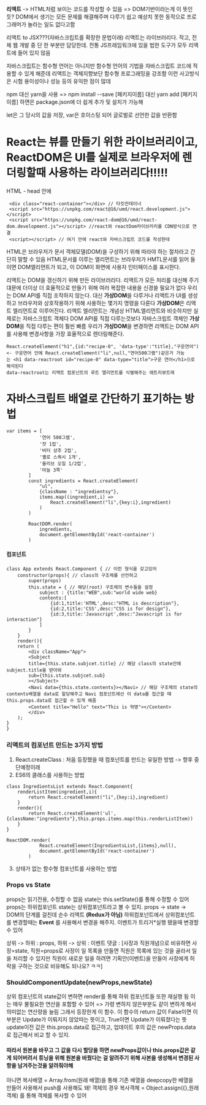 **리액트** -> HTML처럼 보이는 코드를 작성할 수 있음 => DOM기반이라는게 이 뜻인듯?
DOM에서 생기는 모든 문제를 해결해주며 다루기 쉽고 예상치 못한 동작으로 프로그래머가 놀라는 일도 없다고함

리액트 to JSX???(자바스크립트를 확장한 문법이래)
리액트는 라이브러리다. 작고, 전체 웹 개발 중 단 한 부분만 담당한데. 전통 JS프레임워크에 있을 법한 도구가 모두 리액트에 들어 있지 않음

자바스크립트는 함수형 언어는 아니지만 함수형 언어의 기법을 자바스크립트 코드에 적용할 수 있게 해준데
리액트는 객체지향보단 함수형 프로그래밍을 강조함
이런 사고방식은 시험 용이성이나 성능 등의 유익한 점이 많데

npm 대신 yarn을 사용 => npm install --save [패키지이름] 대신 yarn add [패키지이름]
하면은 package.json에 더 쉽게 추가 및 설치가 가능해

let은 그 당시의 값을 저장, var은 호이스팅 되어 글로벌로 선언한 값을 반환함

# React는 뷰를 만들기 위한 라이브러리이고, ReactDOM은 UI를 실제로 브라우저에 렌더링할때 사용하는 라이브러리다!!!!!
HTML - head 안에
```
 <div class="react-container"></div> // 타킷컨테이너
 <script src="https://unpkg.com/react@16/umd/react.development.js"></script>
 <script src="https://unpkg.com/react-dom@16/umd/react-dom.development.js"></script> //react와 reactDom라이브러리를 CDN방식으로 연결
 <script></script> // 여기 안에 react와 자바스크립트 코드를 작성한데 
 ```

HTML은 브라우저가 문서 객체모델(DOM)을 구성하기 위해 따라야 하는 절차라고 간단히 말할 수 있음
HTML문서를 이루는 엘리먼트는 브라우저가 HMTL문서를 읽어 들이면 DOM엘리먼트가 되고, 이 DOM이 화면에 사용자 인터페이스를 표시한다.

리액트는 DOM을 갱신하기 위해 만든 라이브러리다. 리액트가 모든 처리를 대신해 주기 댸문에 더이상 더 효율적으로 만들기 위해 여러 복잡한 내용을 신경쓸 필요가 없다
우리는 DOM API를 직접 조작하지 않는다. 대신 **가상DOM**을 다루거나 리액트가 UI를 생성하고 브라우저와 상호작용하기 위해 사용하는 몇가지 명령을 다룬다
**가상DOM**은 리액트 엘리먼트로 이루어진다. 리액트 엘리먼트는 개념상 HTML엘리먼트와 비슷하지만 실제로는 자바스크립트 객체다
DOM API를 직접 다루는것보다 자바스크립트 객체인 **가상DOM**을 직접 다루는 편이 훨씬 빠름
우리가 **가상DOM**을 변경하면 리액트는 DOM API를 사용해 변경사항을 가장 효율적으로 렌더링해준다.

```
React.createElement("h1",{id:"recipe-0", 'data-type':"title},"구운연어")  <- 구운연어 안에 React.createElement("li",null,"연어500그램")같은거 가능
는 <h1 data-reactroot id="recipe-0" data-type="title">구운 연어</h1>으로 해석된다
data-reactroot는 리액트 컴포넌트의 루트 엘리먼트를 식별해주는 애트리뷰트래
```

<h1>자바스크립트 배열로 간단하기 표기하는 방법</h1>

```
var items = [
            '연어 500그램',
            '잣 1컵',
            '버터 상추 2컵',
            '옐로 스쿼시 1개',
            '올리브 오일 1/2컵',
            '마늘 3쪽'
        ]
        const ingredients = React.createElement(
            "ul",
            {className : "ingredientsy"},
            items.map((ingredient,i) => 
                React.createElement("li",{key:i},ingredient)
            )
        )

        ReactDOM.render(
            ingredients,
            document.getElementById('react-container')
        )
```

<h4>컴포넌트</h4>

```
class App extends React.Component { // 이런 형식을 갖고있어
    constructor(props){ // class의 구조체를 선언하고
        super(props)
        this.state = { // 해당(root) 구조체의 변수들을 설정
            subject : {title:"WEB",sub:"world wide web}
            contents:[
                {id:1,title:'HTML',desc:"HTML is description"},
                {id:2,title:'CSS',desc:"CSS is for design"},
                {id:3,title:'Javascript',desc:"Javascript is for interaction"}
            ]
        }
    }
    render(){
    return (
        <div className="App">
        <Subject 
        title={this.state.subjcet.title} // 해당 class의 state안에 subject.title을 받아와
        sub={this.state.subjcet.sub}
        ></Subject>
        <Navi data={this.state.contents}></Navi> // 해당 구조체의 state의 contents배열을 data로 할당해주고 Navi 컴포넌트에선 이 data를 접근할 때 this.props.data로 접근할 수 있게 해줌
        <Content title="Hello" text="This is 혁명"></Content>
        </div>
    );
}
}
```

<h3>리액트의 컴포넌트 만드는 3가지 방법</h3>

1. React.createClass : 처음 등장했을 때 컴포넌트를 만드는 유일한 방법 -> 향후 중단예정이래
2. ES6의 클래스를 사용하는 방법 
```
class IngredientsList extends React.Component{
    renderListItem(ingredient,i){
        return React.createElement("li",{key:i},ingredient)
    }
    render(){
        return React.createElement('ul',{className:"ingredients"},this.props.items.map(this.renderListItem))
    }
}

ReactDOM.render(
            React.createElement(IngredientsList,{items},null), 
            document.getElementById('react-container')
        )
```
3. 상태가 없는 함수형 컴포넌트를 사용하는 방법


<h3>Props vs State</h3>

props는 읽기전용, 수정할 수 없음
state는 this.setState()를 통해 수정할 수 있어
props는 하위컴포넌트 state는 상위컴포넌트라고 볼 수 있지.
props -> state -> DOM의 단계를 걸친데
순수 리액트 **(Redux가 아님)** 하위컴포넌트에서 상위컴포넌트를 변경할때는 **Event** 를 사용해서 변경을 해주지. 이벤트가 트리거*실행 됐을때 변경할 수 있어

상위 -> 하위 : props, 하위 -> 상위 : 이벤트
댓글 : [사장과 직원개념으로 비유하면 사장=state, 직원=props로 사장이 일 목록을 만들면 직원은 목록에 있는 것을 골라서 일을 처리할 수 있지만 직원이 새로운 일을 하려면 기획안(이벤트)을 만들어 사장에게 허락을 구하는 것으로 비유해도 되나요? ㅋㅋ]

<h3>ShouldComponentUpdate(newProps,newState)</h3>

상위 컴포넌트의 state값이 변하면 render를 통해 하위 컴포넌트들 또한 재실행 됨
이는 매우 불필요한 연산을 포함할 수 있어 => 가령 변하지 않은부분도 같이 변하게 해서 의미없는 연산량을 늘림
그래서 등장한게 이 함수. 이 함수의 return 값이 False이면 이 부분은 Update가 이뤄지지 않았따는 뜻이고, True이면 Update가 이뤄졌다는 뜻
update이전 값은 this.props.data로 접근하고, 업데이트 후의 값은 newProps.data로 접근해서 비교 할 수 있지.
<h4>따라서 원본을 바꾸고 그 값을 다시 할당을 하면 newProps값이나 this.props값은 같게 되어버려서 튜닝을 위해 원본을 바꿨다는 걸 알려주기 위해 사본을 생성해서 변경된 사항을 남겨주는것을 알려줘야해</h4>

아니면 복사배열 = Array.from(원래 배열)을 통해 기존 배열을 deepcopy한 배열을 만들어 사용해서 push를 사용해도 돼!
객체의 경우 복사객체 = Object.assign({},원래객체) 를 통해 객체를 복사할 수 있어

